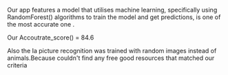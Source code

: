 Our app features a model that utilises machine learning, specifically using RandomForest() algorithms to train the model and get predictions, is one of the most accurate one .

Our Accoutrate_score() = 84.6

Also the Ia picture recognition was trained with random images instead of animals.Because couldn't find any free good  resources  that matched our criteria 
